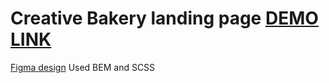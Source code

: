 # Creative Bakery landing page [DEMO LINK](https://<DariaVeretyak>.github.io/layout_creativeBakery/)
[Figma design](https://www.figma.com/file/dY3izAm0Vspsmra4lQWQIP/Bakerlab-FE-students?node-id=0%3A1)
Used BEM and SCSS
